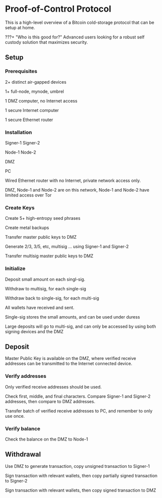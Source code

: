 # Proof-of-Control Protocol

This is a high-level overview of a Bitcoin
 cold-storage protocol that can be setup
 at home.

???+ "Who is this good for?"
    Advanced users looking for a
    robust self custody solution that
    maximizes security.


## Setup

### Prerequisites 

2+ distinct air-gapped devices

1+ full-node, mynode, umbrel

1 DMZ computer, no Internet access

1 secure Internet computer 

1 secure Ethernet router


### Installation 

Signer-1
Signer-2

Node-1
Node-2

DMZ

PC

Wired Ethernet router with no Internet,
 private network access only.

DMZ, Node-1 and Node-2 are on this network,
 Node-1 and Node-2 have limited access over Tor


### Create Keys

Create 5+ high-entropy seed phrases

Create metal backups

Transfer master public keys to DMZ

Generate 2/3, 3/5, etc, multisig
 ... using Signer-1 and Signer-2

Transfer multisig master public keys to DMZ


### Initialize

Deposit small amount on each singl-sig.

Withdraw to multisig, for each single-sig 

Withdraw back to single-sig, for each multi-sig

All wallets have received and sent.

Single-sig stores the small amounts, 
 and can be used under duress 

Large deposits will go to multi-sig,
 and can only be accessed by using
 both signing devices and the DMZ

## Deposit 

Master Public Key is available on the DMZ,
 where verified receive addresses can be 
 transmitted to the Internet connected device.


### Verify addresses

Only verified receive addresses should be used.

Check first, middle, and final characters.
Compare Signer-1 and Signer-2 addresses, then
 compare to DMZ addresses.

Transfer batch of verified receive addresses
 to PC, and remember to only use once.

### Verify balance

Check the balance on the DMZ to Node-1


## Withdrawal 

Use DMZ to generate transaction, 
 copy unsigned transaction to Signer-1

Sign transaction with relevant wallets,
 then copy partially signed transaction
 to Signer-2 

Sign transaction with relevant wallets,
 then copy signed transaction to DMZ





 



